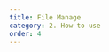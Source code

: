 ```yaml
---
title: File Manage
category: 2. How to use
order: 4
---
```




<!-- ## About Customize Header Data -->

<!-- TODO - 개요 및 사용방법을 자세히 다뤄야됩니다.  -->
<!-- 
UserData 넣는법

당신은 플러그인 수정 없이 USTRUCT가 적용된 Struct를 손쉽게 Header Data에 첨가하여 Serialize/Deserialize할 수 있습니다. (당연히 직접 Serialize할 필요는 없습니다.)

사용 방법은 Customize에 포함되어 있습니다.

사용방법
- C++의 경우
- Blueprint의 경우


## 그 외 Utils API 설명 -->

<!-- TODO - 관련된 API들에 대한 설명. 단, API에 대한 각각의 설명이 되어선 안됨. 어떤 종류의 Util이 있고 등 설명만  -->
<!-- 
- 저장 위치
Delete File


Load Header, File

Get Cache Data

Delete

Get File Path

Get File Names -->
